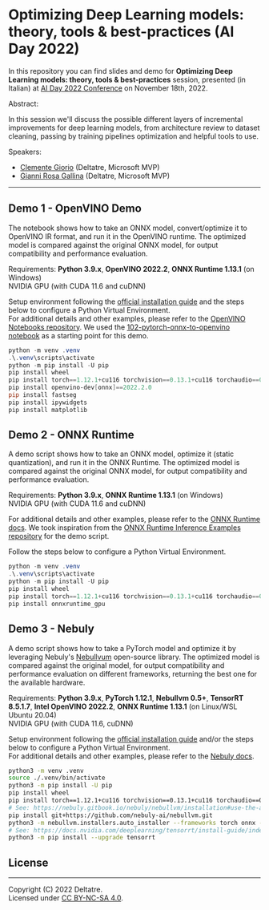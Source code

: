 # Optimizing Deep Learning models: theory, tools & best-practices (AI Day 2022)

In this repository you can find slides and demo for **Optimizing Deep Learning models: theory, tools & best-practices** session, presented (in Italian) at [AI Day 2022 Conference](https://aiday.dotnetdev.it/) on November 18th, 2022.

Abstract:

In this session we'll discuss the possible different layers of incremental improvements for deep learning models, from architecture review to dataset cleaning, passing by training pipelines optimization and helpful tools to use.

Speakers:

- [Clemente Giorio](https://www.linkedin.com/in/clemente-giorio-03a61811/) (Deltatre, Microsoft MVP)
- [Gianni Rosa Gallina](https://www.linkedin.com/in/gianni-rosa-gallina-b206a821/) (Deltatre, Microsoft MVP)

---

## Demo 1 - OpenVINO Demo

The notebook shows how to take an ONNX model, convert/optimize it to OpenVINO IR format, and run it in the OpenVINO runtime. The optimized model is compared against the original ONNX model, for output compatibility and performance evaluation.

Requirements: **Python 3.9.x**, **OpenVINO 2022.2**, **ONNX Runtime 1.13.1** (on Windows)  
NVIDIA GPU (with CUDA 11.6 and cuDNN)

Setup environment following the [official installation guide](https://github.com/openvinotoolkit/openvino_notebooks#-installation-guide) and the steps below to configure a Python Virtual Environment.  
For additional details and other examples, please refer to the [OpenVINO Notebooks repository](https://github.com/openvinotoolkit/openvino_notebooks). We used the [102-pytorch-onnx-to-openvino notebook](https://github.com/openvinotoolkit/openvino_notebooks/tree/main/notebooks/102-pytorch-onnx-to-openvino) as a starting point for this demo.

```powershell
python -m venv .venv
.\.venv\scripts\activate
python -m pip install -U pip
pip install wheel
pip install torch==1.12.1+cu116 torchvision==0.13.1+cu116 torchaudio==0.12.1 --extra-index-url https://download.pytorch.org/whl/cu116
pip install openvino-dev[onnx]==2022.2.0
pip install fastseg
pip install ipywidgets
pip install matplotlib
```

## Demo 2 - ONNX Runtime

A demo script shows how to take an ONNX model, optimize it (static quantization), and run it in the ONNX Runtime. The optimized model is compared against the original ONNX model, for output compatibility and performance evaluation.

Requirements: **Python 3.9.x**, **ONNX Runtime 1.13.1** (on Windows)  
NVIDIA GPU (with CUDA 11.6 and cuDNN)

For additional details and other examples, please refer to the [ONNX Runtime docs](https://onnxruntime.ai/docs/performance/quantization.html). We took inspiration from the [
ONNX Runtime Inference Examples repository](https://github.com/microsoft/onnxruntime-inference-examples/tree/main/quantization) for the demo script.

Follow the steps below to configure a Python Virtual Environment.

```powershell
python -m venv .venv
.\.venv\scripts\activate
python -m pip install -U pip
pip install wheel
pip install torch==1.12.1+cu116 torchvision==0.13.1+cu116 torchaudio==0.12.1 --extra-index-url https://download.pytorch.org/whl/cu116
pip install onnxruntime_gpu
```

## Demo 3 - Nebuly

A demo script shows how to take a PyTorch model and optimize it by leveraging Nebuly's [Nebullvum](https://github.com/nebuly-ai/nebullvm) open-source library. The optimized model is compared against the original model, for output compatibility and performance evaluation on different frameworks, returning the best one for the available hardware.

Requirements: **Python 3.9.x**, **PyTorch 1.12.1**, **Nebullvm 0.5+**, **TensorRT 8.5.1.7**, **Intel OpenVINO 2022.2**, **ONNX Runtime 1.13.1** (on Linux/WSL Ubuntu 20.04)  
NVIDIA GPU (with CUDA 11.6, cuDNN)

Setup environment following the [official installation guide](https://nebuly.gitbook.io/nebuly/nebullvm/installation) and/or the steps below to configure a Python Virtual Environment.  
For additional details and other examples, please refer to the [Nebuly docs](https://nebuly.gitbook.io/nebuly/nebullvm/installation).

```bash
python3 -m venv .venv
source ./.venv/bin/activate
python3 -m pip install -U pip
pip install wheel
pip install torch==1.12.1+cu116 torchvision==0.13.1+cu116 torchaudio==0.12.1 --extra-index-url https://download.pytorch.org/whl/cu116
# See: https://nebuly.gitbook.io/nebuly/nebullvm/installation#use-the-auto-installer-recommended
pip install git+https://github.com/nebuly-ai/nebullvm.git
python3 -m nebullvm.installers.auto_installer --frameworks torch onnx --compilers torch_tensor_rt intel_neural_compressor deepsparse openvino
# See: https://docs.nvidia.com/deeplearning/tensorrt/install-guide/index.html
python3 -m pip install --upgrade tensorrt 
```

## License
---

Copyright (C) 2022 Deltatre.  
Licensed under [CC BY-NC-SA 4.0](./LICENSE).
